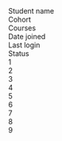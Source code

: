 <div className=" grid gap-1 grid-cols-7 row-span-1 m-1">
            <div className=" bg-red-300 col-span-1 m-1">Student name</div>
            <div className=" bg-red-300 col-span-1 m-1">Cohort</div>
            <div className=" bg-red-300 col-span-2 m-1">Courses</div>
            <div className=" bg-red-300 col-span-1 m-1">Date joined</div>
            <div className=" bg-red-300 col-span-1 m-1">Last login</div>
            <div className=" bg-red-300 col-span-1 m-1">Status</div>
          </div>
          <div className=" bg-purple-900 grid gap-1 grid-rows-9 row-span-9 rounded-md shadow-xl">
            <div className=" bg-lime-400 m-1">1</div>
            <div className=" bg-lime-400 m-1">2</div>
            <div className=" bg-lime-400 m-1">3</div>
            <div className=" bg-lime-400 m-1">4</div>
            <div className=" bg-lime-400 m-1">5</div>
            <div className=" bg-lime-400 m-1">6</div>
            <div className=" bg-lime-400 m-1">7</div>
            <div className=" bg-lime-400 m-1">8</div>
            <div className=" bg-lime-400 m-1">9</div>
          </div>
